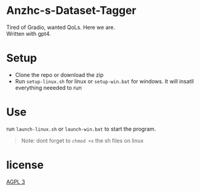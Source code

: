 # Anzhc-s-Dataset-Tagger

Tired of Gradio, wanted QoLs. Here we are.  
Written with gpt4.

# Setup

- Clone the repo or download the zip
- Run `setup-linux.sh` for linux or `setup-win.bat` for windows. It will insatll everything neeeded to run

# Use

run `launch-linux.sh` or `launch-win.bat` to start the program.

> Note: dont forget to `chmod +x` the sh files on linux

# license

[AGPL 3](LICENSE)

